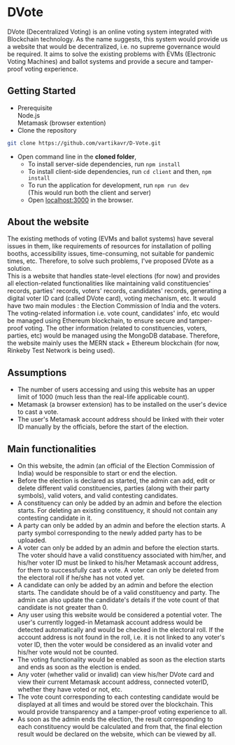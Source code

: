 # DVote

DVote (Decentralized Voting) is an online voting system integrated with Blockchain technology. As the name suggests, this system would provide us a website that would be decentralized, i.e. no supreme governance would be required. It aims to solve the existing problems with EVMs (Electronic Voting Machines) and ballot systems and provide a secure and tamper-proof voting experience.

## Getting Started

- Prerequisite <br/>
  Node.js <br/>
  Metamask (browser extention)
- Clone the repository <br/>

```bash
git clone https://github.com/vartikavr/D-Vote.git
```

- Open command line in the <strong>cloned folder</strong>,
  - To install server-side dependencies, run `npm install`
  - To install client-side dependencies, run `cd client` and then, `npm install`
  - To run the application for development, run `npm run dev`<br/>
    (This would run both the client and server)
  - Open [localhost:3000](http://localhost:3000/) in the browser.

## About the website

The existing methods of voting (EVMs and ballot systems) have several issues in them, like requirements of resources for installation of polling booths, accessibility issues, time-consuming, not suitable for pandemic times, etc. Therefore, to solve such problems, I've proposed DVote as a solution. <br/>
This is a website that handles state-level elections (for now) and provides all election-related functionalities like maintaining valid constituencies' records, parties' records, voters' records, candidates' records, generating a digital voter ID card (called DVote card), voting mechanism, etc. It would have two main modules : the Election Commission of India and the voters. <br/>
The voting-related information i.e. vote count, candidates' info, etc would be managed using Ethereum blockchain, to ensure secure and tamper-proof voting. The other information (related to constituencies, voters, parties, etc) would be managed using the MongoDB database. Therefore, the website mainly uses the MERN stack + Ethereum blockchain (for now, Rinkeby Test Network is being used).

## Assumptions

- The number of users accessing and using this website has an upper limit of 1000 (much less than the real-life applicable count).
- Metamask (a browser extension) has to be installed on the user's device to cast a vote.
- The user's Metamask account address should be linked with their voter ID manually by the officials, before the start of the election.

## Main functionalities

- On this website, the admin (an official of the Election Commission of India) would be responsible to start or end the election.
- Before the election is declared as started, the admin can add, edit or delete different valid constituencies, parties (along with their party symbols), valid voters, and valid contesting candidates.
- A constituency can only be added by an admin and before the election starts. For deleting an existing constituency, it should not contain any contesting candidate in it.
- A party can only be added by an admin and before the election starts. A party symbol corresponding to the newly added party has to be uploaded.
- A voter can only be added by an admin and before the election starts. The voter should have a valid constituency associated with him/her, and his/her voter ID must be linked to his/her Metamask account address, for them to successfully cast a vote. A voter can only be deleted from the electoral roll if he/she has not voted yet.
- A candidate can only be added by an admin and before the election starts. The candidate should be of a valid constituency and party. The admin can also update the candidate's details if the vote count of that candidate is not greater than 0.
- Any user using this website would be considered a potential voter. The user's currently logged-in Metamask account address would be detected automatically and would be checked in the electoral roll. If the account address is not found in the roll, i.e. it is not linked to any voter's voter ID, then the voter would be considered as an invalid voter and his/her vote would not be counted.
- The voting functionality would be enabled as soon as the election starts and ends as soon as the election is ended.
- Any voter (whether valid or invalid) can view his/her DVote card and view their current Metamask account address, connected voterID, whether they have voted or not, etc.
- The vote count corresponding to each contesting candidate would be displayed at all times and would be stored over the blockchain. This would provide transparency and a tamper-proof voting experience to all.
- As soon as the admin ends the election, the result corresponding to each constituency would be calculated and from that, the final election result would be declared on the website, which can be viewed by all.
